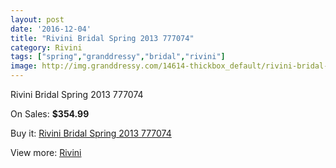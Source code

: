 ```yaml
---
layout: post
date: '2016-12-04'
title: "Rivini Bridal Spring 2013 777074"
category: Rivini
tags: ["spring","granddressy","bridal","rivini"]
image: http://img.granddressy.com/14614-thickbox_default/rivini-bridal-spring-2013-777074.jpg
---
```

Rivini Bridal Spring 2013 777074

On Sales: **$354.99**
<a href="https://www.granddressy.com/en/rivini/13667-rivini-bridal-spring-2013-777074.html"><amp-img layout="responsive" width="600" height="600" src="//img.granddressy.com/14614-thickbox_default/rivini-bridal-spring-2013-777074.jpg" alt="Rivini Bridal Spring 2013 777074 0" /></a>

Buy it: [Rivini Bridal Spring 2013 777074](https://www.granddressy.com/en/rivini/13667-rivini-bridal-spring-2013-777074.html "Rivini Bridal Spring 2013 777074")

View more: [Rivini](https://www.granddressy.com/en/94-rivini "Rivini")